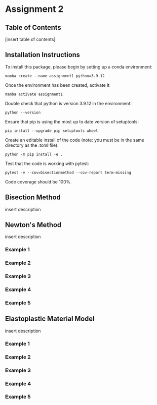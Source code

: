# Assignment 2

## Table of Contents
[insert table of contents]

## Installation Instructions
To install this package, please begin by setting up a conda environment:
```
mamba create --name assignment1 python=3.9.12
```

Once the environment has been created, activate it:
```
mamba activate assignment1
```

Double check that python is version 3.9.12 in the environment:
```
python --version
```

Ensure that pip is using the most up to date version of setuptools:
```
pip install --upgrade pip setuptools wheel
```

Create an editable install of the code (note: you must be in the same directory as the .toml file):
```
python -m pip install -e .
```

Test that the code is working with pytest:
```
pytest -v --cov=bisectionmethod --cov-report term-missing
```
Code coverage should be 100%.

## Bisection Method
insert description

## Newton's Method
insert description

### Example 1

### Example 2

### Example 3

### Example 4

### Example 5

## Elastoplastic Material Model
insert description

### Example 1

### Example 2

### Example 3

### Example 4

### Example 5
